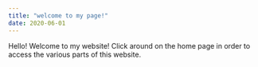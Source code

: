 ```yaml
---
title: "welcome to my page!"
date: 2020-06-01
---
```


Hello! Welcome to my website! Click around on the home page in order to access the various parts of this website.
